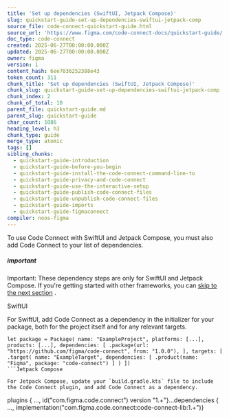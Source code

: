 ```yaml
---
title: 'Set up dependencies (SwiftUI, Jetpack Compose)'
slug: quickstart-guide-set-up-dependencies-swiftui-jetpack-comp
source_file: code-connect-quickstart-guide.html
source_url: 'https://www.figma.com/code-connect-docs/quickstart-guide/'
doc_type: code-connect
created: 2025-06-27T00:00:00.000Z
updated: 2025-06-27T00:00:00.000Z
owner: figma
version: 1
content_hash: 6ee7036252388e43
token_count: 311
chunk_title: 'Set up dependencies (SwiftUI, Jetpack Compose)'
chunk_slug: quickstart-guide-set-up-dependencies-swiftui-jetpack-comp
chunk_index: 2
chunk_of_total: 10
parent_file: quickstart-guide.md
parent_slug: quickstart-guide
char_count: 1086
heading_level: h3
chunk_type: guide
merge_type: atomic
tags: []
sibling_chunks:
  - quickstart-guide-introduction
  - quickstart-guide-before-you-begin
  - quickstart-guide-install-the-code-connect-command-line-to
  - quickstart-guide-privacy-and-code-connect
  - quickstart-guide-use-the-interactive-setup
  - quickstart-guide-publish-code-connect-files
  - quickstart-guide-unpublish-code-connect-files
  - quickstart-guide-imports
  - quickstart-guide-figmaconnect
compiler: noos-figma
---
```


To use Code Connect with SwiftUI and Jetpack Compose, you must also add Code Connect to your list of dependencies.

##### important

Important: These dependency steps are only for SwiftUI and Jetpack Compose. If you're getting started with other frameworks, you can [skip to the next section](#install-the-code-connect-command-line-tool)
.

SwiftUI

For SwiftUI, add Code Connect as a dependency in the initializer for your package, both for the project itself and for any relevant targets.

```
let package = Package( name: "ExampleProject", platforms: [...], products: [...], dependencies: [ .package(url: "https://github.com/figma/code-connect", from: "1.0.0"), ], targets: [ .target( name: "ExampleTarget", dependencies: [ .product(name: "Figma", package: "code-connect") ] ) ])
```Jetpack Compose

For Jetpack Compose, update your `build.gradle.kts` file to include the Code Connect plugin, and add Code Connect as a dependency.

```
plugins { ..., id("com.figma.code.connect") version "1.+"}...dependencies { ..., implementation("com.figma.code.connect:code-connect-lib:1.+")}
```
